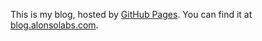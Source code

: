 This is my blog, hosted by [GitHub Pages](https://pages.github.com/). You can find it at [blog.alonsolabs.com](https://blog.alonsolabs.com).

